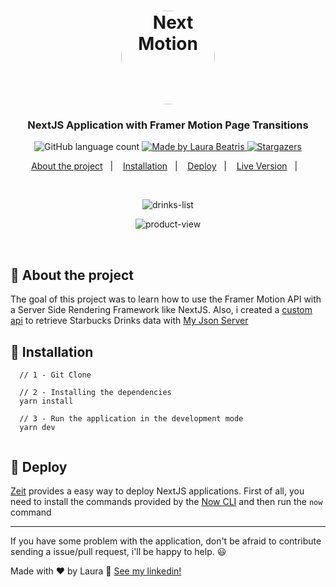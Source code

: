 <h1 align="center">
  <img alt="Next Motion" title="Next Motion" src="https://upload.wikimedia.org/wikipedia/pt/0/0f/Starbucks_Corporation_Logo_2011.svg.png" width="150px" style="border-radius:100px"/>
</h1>

<h3 align="center">
  NextJS Application with Framer Motion Page Transitions 
</h3>


<p align="center">
  <img alt="GitHub language count" src="https://img.shields.io/github/languages/count/LauraBeatris/next-motion?color=%23337657&logoColor=%23337657">

  <a href="https://www.linkedin.com/in/laurabeatris/">
    <img alt="Made by Laura Beatris" src="https://img.shields.io/badge/made%20by-LauraBeatris-%23197043">
  </a>

  <a href="https://github.com/LauraBeatris/amazon-next/stargazers">
    <img alt="Stargazers" src="https://img.shields.io/github/stars/LauraBeatris/next-motion?style=social">
  </a>
</p>

<p align="center">
  <a href="#rocket-about-the-project">About the project</a>&nbsp;&nbsp;&nbsp;|&nbsp;&nbsp;&nbsp;
  <a href="#runner-installation">Installation</a>&nbsp;&nbsp;&nbsp;|&nbsp;&nbsp;&nbsp;
  <a href="#hammer-deploy">Deploy</a>&nbsp;&nbsp;&nbsp;|&nbsp;&nbsp;&nbsp;
  <a href="https://nextjs-page-transitions.now.sh/" target="_blank" >Live Version</a>&nbsp;&nbsp;&nbsp;|&nbsp;&nbsp;&nbsp;
</p>

<br>
<p align="center">
  <img align="center" src="https://i.ibb.co/DYTxZ2Q/drinks-list.png" alt="drinks-list" border="0"></p>
<p align="center">
  <img align="center" src="https://i.ibb.co/zHz7H6c/product-view.png" alt="product-view" border="0">
</p>
<br>


## :rocket: About the project
The goal of this project was to learn how to use the Framer Motion API with a Server Side Rendering Framework like NextJS. 
Also, i created a [custom api](https://github.com/LauraBeatris/starbucks-server) to retrieve Starbucks Drinks data with [My Json Server](https://my-json-server.typicode.com/)

## :runner: Installation 

```   
  // 1 - Git Clone
          
  // 2 - Installing the dependencies
  yarn install
  
  // 3 - Run the application in the development mode 
  yarn dev
  
```

## :hammer: Deploy 
[Zeit](https://zeit.co/) provides a easy way to deploy NextJS applications. First of all, you need to install the commands provided by the [Now CLI](https://zeit.co/download) and then run the ``` now ``` command
  
---

If you have some problem with the application, don't be afraid to contribute sending a issue/pull request, i'll be happy to help. 😃

Made with ♥ by Laura :wave: [See my linkedin!](https://www.linkedin.com/in/laurabeatris/)
